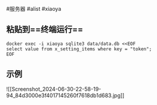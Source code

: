 #服务器 #alist #xiaoya

## 粘贴到==终端运行==
```
docker exec -i xiaoya sqlite3 data/data.db <<EOF
select value from x_setting_items where key = "token";
EOF
```

## 示例
![[Screenshot_2024-06-30-22-58-19-94_84d3000e3f4017145260f7618db1d683.jpg]]